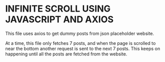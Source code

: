 # INFINITE SCROLL USING JAVASCRIPT AND AXIOS 


This file uses axios to get dummy posts from json placeholder website.
 
At a time, this file only fetches 7 posts, and when the page is scrolled to near the bottom another request is sent to the next 7 posts. This keeps on happening until 
all the posts are fetched from the website.
